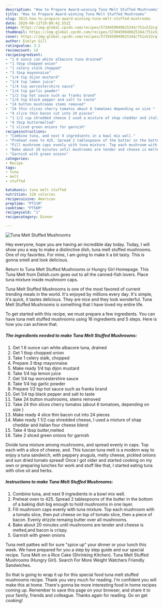 ```yaml
---
description: "How to Prepare Award-winning Tuna Melt Stuffed Mushrooms"
title: "How to Prepare Award-winning Tuna Melt Stuffed Mushrooms"
slug: 3615-how-to-prepare-award-winning-tuna-melt-stuffed-mushrooms
date: 2020-08-11T19:09:42.552Z
image: https://img-global.cpcdn.com/recipes/5739459949625344/751x532cq70/tuna-melt-stuffed-mushrooms-recipe-main-photo.jpg
thumbnail: https://img-global.cpcdn.com/recipes/5739459949625344/751x532cq70/tuna-melt-stuffed-mushrooms-recipe-main-photo.jpg
cover: https://img-global.cpcdn.com/recipes/5739459949625344/751x532cq70/tuna-melt-stuffed-mushrooms-recipe-main-photo.jpg
author: Evelyn Gill
ratingvalue: 3.2
reviewcount: 14
recipeingredient:
- "1 6 ounce can white albacore tuna drained"
- "1 tbsp chopped onion"
- "1 celery stalk chopped"
- "3 tbsp mayonnaise"
- "1/4 tsp dijon mustard"
- "1/4 tsp lemon juice"
- "1/4 tsp worcestershire sauce"
- "1/4 tsp garlic powder"
- "1/2 tsp hot sauce such as franks brand"
- "1/4 tsp black pepper and salt to taste"
- "24 button mushrooms stems removed"
- "24 thin slices cherry tomatos about 6 tomatoes depending on size "
- "4 slice thin bacon cut into 24 pieces"
- "1 1/2 cup shredded cheese I used a mixture of shap cheddar and italian four cheese blend"
- "4 tbsp buttermelted"
- "2 sliced green onions for garnish"
recipeinstructions:
- "Combine tuna, and next 9 ingredients in a bowl mix well."
- "Preheat oven to 425. Spread 2 tablespoons of the butter in the bottom of a baking dish big enough to hold mushrooms in one layer."
- "Fill mushroom caps evenly with tuna mixture. Top each mushroom with a tomato slice, then put cheese on top of tomato slice, then a piece of bacon. Evenly drizzle remaing butter over all mushrooms."
- "Bake about 20 minutes until mushrooms are tender and cheese is melted,and bacon is crispy."
- "Garnish with green onions"
categories:
- Recipe
tags:
- tuna
- melt
- stuffed

katakunci: tuna melt stuffed 
nutrition: 128 calories
recipecuisine: American
preptime: "PT31M"
cooktime: "PT56M"
recipeyield: "1"
recipecategory: Dinner

---
```



![Tuna Melt Stuffed Mushrooms](https://img-global.cpcdn.com/recipes/5739459949625344/751x532cq70/tuna-melt-stuffed-mushrooms-recipe-main-photo.jpg)

Hey everyone, hope you are having an incredible day today. Today, I will show you a way to make a distinctive dish, tuna melt stuffed mushrooms. One of my favorites. For mine, I am going to make it a bit tasty. This is gonna smell and look delicious.

Return to Tuna Melt Stuffed Mushrooms or Hungry Girl Homepage. This Tuna Melt from Delish.com goes out to all the canned-fish lovers. Place tuna mixture inside mushroom caps.

Tuna Melt Stuffed Mushrooms is one of the most favored of current trending meals in the world. It's enjoyed by millions every day. It's simple, it's quick, it tastes delicious. They are nice and they look wonderful. Tuna Melt Stuffed Mushrooms is something that I have loved my entire life.


To get started with this recipe, we must prepare a few ingredients. You can have tuna melt stuffed mushrooms using 16 ingredients and 5 steps. Here is how you can achieve that.

<!--inarticleads1-->

##### The ingredients needed to make Tuna Melt Stuffed Mushrooms:

1. Get 1 6 ounce can white albacore tuna, drained
1. Get 1 tbsp chopped onion
1. Take 1 celery stalk, chopped
1. Prepare 3 tbsp mayonnaise
1. Make ready 1/4 tsp dijon mustard
1. Take 1/4 tsp lemon juice
1. Get 1/4 tsp worcestershire sauce
1. Take 1/4 tsp garlic powder
1. Prepare 1/2 tsp hot sauce such as franks brand
1. Get 1/4 tsp black pepper and salt to taste
1. Take 24 button mushrooms, stems removed
1. Take 24 thin slices cherry tomatos (about 6 tomatoes, depending on size )
1. Make ready 4 slice thin bacon cut into 24 pieces
1. Make ready 1 1/2 cup shredded cheese, I used a mixture of shap cheddar and italian four cheese blend
1. Take 4 tbsp butter,melted
1. Take 2 sliced green onions for garnish


Divide tuna mixture among mushrooms, and spread evenly in caps. Top each with a slice of cheese, and. This tuscan tuna melt is a modern way to enjoy a tuna sandwich, with peppery arugula, melty cheese, pickled onions and sun dried tomato spread! Once I got older and started cooking on my own or preparing lunches for work and stuff like that, I started eating tuna with olive oil and herbs. 

<!--inarticleads2-->

##### Instructions to make Tuna Melt Stuffed Mushrooms:

1. Combine tuna, and next 9 ingredients in a bowl mix well.
1. Preheat oven to 425. Spread 2 tablespoons of the butter in the bottom of a baking dish big enough to hold mushrooms in one layer.
1. Fill mushroom caps evenly with tuna mixture. Top each mushroom with a tomato slice, then put cheese on top of tomato slice, then a piece of bacon. Evenly drizzle remaing butter over all mushrooms.
1. Bake about 20 minutes until mushrooms are tender and cheese is melted,and bacon is crispy.
1. Garnish with green onions


Tuna melt patties will for sure &#34;spice up&#34; your dinner or your lunch this week. We have prepared for you a step by step guide and our special recipe. Tuna Melt on a Rice Cake (Shrinking Kitchen). Tuna Melt Stuffed Mushrooms (Hungry Girl). Search For More Weight Watchers Friendly Sandwiches. 

So that is going to wrap it up for this special food tuna melt stuffed mushrooms recipe. Thank you very much for reading. I'm confident you will make this at home. There's gonna be more interesting food in home recipes coming up. Remember to save this page on your browser, and share it to your family, friends and colleague. Thanks again for reading. Go on get cooking!
